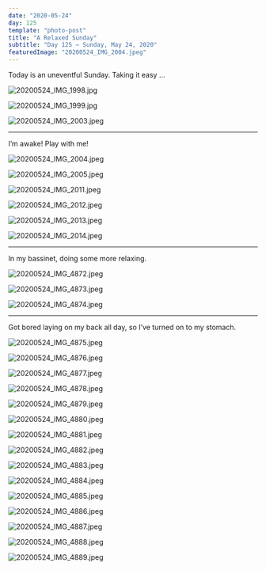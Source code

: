 ```yaml
---
date: "2020-05-24"
day: 125
template: "photo-post"
title: "A Relaxed Sunday"
subtitle: "Day 125 – Sunday, May 24, 2020"
featuredImage: "20200524_IMG_2004.jpeg"
---
```


Today is an uneventful Sunday. Taking it easy …

![20200524_IMG_1998.jpg](20200524_IMG_1998.jpg)

![20200524_IMG_1999.jpg](20200524_IMG_1999.jpg)

![20200524_IMG_2003.jpeg](20200524_IMG_2003.jpeg)

<hr />

I’m awake! Play with me!

![20200524_IMG_2004.jpeg](20200524_IMG_2004.jpeg)

![20200524_IMG_2005.jpeg](20200524_IMG_2005.jpeg)

![20200524_IMG_2011.jpeg](20200524_IMG_2011.jpeg)

![20200524_IMG_2012.jpeg](20200524_IMG_2012.jpeg)

![20200524_IMG_2013.jpeg](20200524_IMG_2013.jpeg)

![20200524_IMG_2014.jpeg](20200524_IMG_2014.jpeg)

<hr />

In my bassinet, doing some more relaxing.

![20200524_IMG_4872.jpeg](20200524_IMG_4872.jpeg)

![20200524_IMG_4873.jpeg](20200524_IMG_4873.jpeg)

![20200524_IMG_4874.jpeg](20200524_IMG_4874.jpeg)

<hr />

Got bored laying on my back all day, so I’ve turned on to my stomach.

![20200524_IMG_4875.jpeg](20200524_IMG_4875.jpeg)

![20200524_IMG_4876.jpeg](20200524_IMG_4876.jpeg)

![20200524_IMG_4877.jpeg](20200524_IMG_4877.jpeg)

![20200524_IMG_4878.jpeg](20200524_IMG_4878.jpeg)

![20200524_IMG_4879.jpeg](20200524_IMG_4879.jpeg)

![20200524_IMG_4880.jpeg](20200524_IMG_4880.jpeg)

![20200524_IMG_4881.jpeg](20200524_IMG_4881.jpeg)

![20200524_IMG_4882.jpeg](20200524_IMG_4882.jpeg)

![20200524_IMG_4883.jpeg](20200524_IMG_4883.jpeg)

![20200524_IMG_4884.jpeg](20200524_IMG_4884.jpeg)

![20200524_IMG_4885.jpeg](20200524_IMG_4885.jpeg)

![20200524_IMG_4886.jpeg](20200524_IMG_4886.jpeg)

![20200524_IMG_4887.jpeg](20200524_IMG_4887.jpeg)

![20200524_IMG_4888.jpeg](20200524_IMG_4888.jpeg)

![20200524_IMG_4889.jpeg](20200524_IMG_4889.jpeg)

